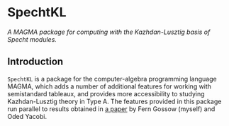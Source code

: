 # SpechtKL
_A MAGMA package for computing with the Kazhdan-Lusztig basis of Specht modules._

## Introduction

`SpechtKL` is a package for the computer-algebra programming language MAGMA, which adds a number of additional features for working with semistandard tableaux, and provides more accessibility to studying Kazhdan-Lusztig theory in Type A. The features provided in this package run parallel to results obtained in [a paper](https://arxiv.org/pdf/2306.08857.pdf) by Fern Gossow (myself) and Oded Yacobi.
